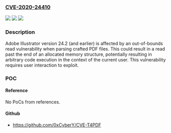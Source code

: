 ### [CVE-2020-24410](https://cve.mitre.org/cgi-bin/cvename.cgi?name=CVE-2020-24410)
![](https://img.shields.io/static/v1?label=Product&message=Illustrator&color=blue)
![](https://img.shields.io/static/v1?label=Version&message=%3C%3D%2024.2%20&color=brighgreen)
![](https://img.shields.io/static/v1?label=Vulnerability&message=Out-of-bounds%20Read%20(CWE-125)&color=brighgreen)

### Description

Adobe Illustrator version 24.2 (and earlier) is affected by an out-of-bounds read vulnerability when parsing crafted PDF files. This could result in a read past the end of an allocated memory structure, potentially resulting in arbitrary code execution in the context of the current user. This vulnerability requires user interaction to exploit.

### POC

#### Reference
No PoCs from references.

#### Github
- https://github.com/0xCyberY/CVE-T4PDF

